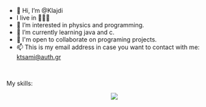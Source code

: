 - 👋 Hi, I’m @Klajdi
- I live in 📍🇬🇷
- 👀 I’m interested in physics and programming.
- 🌱 I’m currently learning java and c.
- 💞️ I'm open to collaborate on programing projects.
- 📫 This is my email address in case you want to contact with me: ktsami@auth.gr
<br>
<p>My skills:</p>
<p align="center">
  <a href="https://skillicons.dev">
    <img src="https://skillicons.dev/icons?i=c,react,html,css,php" />
  </a>
</p>
<!---
Klajdis32/Klajdis32 is a ✨ special ✨ repository because its `README.md` (this file) appears on your GitHub profile.
You can click the Preview link to take a look at your changes.
--->
